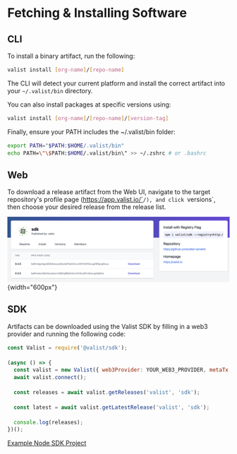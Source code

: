 # Fetching & Installing Software

## CLI

To install a binary artifact, run the following:

```bash
valist install [org-name]/[repo-name]
```

The CLI will detect your current platform and install the correct artifact into your `~/.valist/bin` directory.

You can also install packages at specific versions using:

```sh
valist install [org-name]/[repo-name]/[version-tag]
```

Finally, ensure your PATH includes the ~/.valist/bin folder:

```sh
export PATH="$PATH:$HOME/.valist/bin"
echo PATH=\"\$PATH:$HOME/.valist/bin\" >> ~/.zshrc # or .bashrc
```

## Web

To download a release artifact from the Web UI, navigate to the target repository's profile page (https://app.valist.io/`<orgName>`/`<repoName>`), and click `versions`, then choose your desired release from the release list.

![valist-release-page](./img/valist-release-page.png){width="600px"}

## SDK

Artifacts can be downloaded using the Valist SDK by filling in a web3 provider and running the following code:

```javascript
const Valist = require('@valist/sdk');

(async () => {
  const valist = new Valist({ web3Provider: YOUR_WEB3_PROVIDER, metaTx: false });
  await valist.connect();

  const releases = await valist.getReleases('valist', 'sdk');

  const latest = await valist.getLatestRelease('valist', 'sdk');

  console.log(releases);
})();
```

[Example Node SDK Project](https://github.com/valist-io/example-projects/tree/main/sdk-node)
